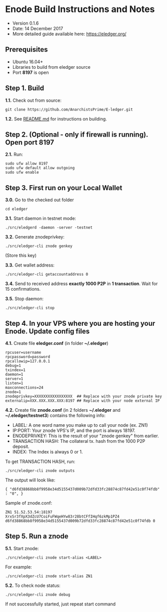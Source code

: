 Enode Build Instructions and Notes
=============================
 - Version 0.1.6
 - Date: 14 December 2017
 - More detailed guide available here: https://eledger.org/

Prerequisites
-------------
 - Ubuntu 16.04+
 - Libraries to build from eledger source
 - Port **8197** is open

Step 1. Build
----------------------
**1.1.**  Check out from source:

    git clone https://github.com/AnarchistsPrime/E-ledger.git

**1.2.**  See [README.md](README.md) for instructions on building.

Step 2. (Optional - only if firewall is running). Open port 8197
----------------------
**2.1.**  Run:

    sudo ufw allow 8197
    sudo ufw default allow outgoing
    sudo ufw enable

Step 3. First run on your Local Wallet
----------------------
**3.0.**  Go to the checked out folder

    cd eledger

**3.1.**  Start daemon in testnet mode:

    ./src/eledgerd -daemon -server -testnet

**3.2.**  Generate znodeprivkey:

    ./src/eledger-cli znode genkey

(Store this key)

**3.3.**  Get wallet address:

    ./src/eledger-cli getaccountaddress 0

**3.4.**  Send to received address **exactly 1000 P2P** in **1 transaction**. Wait for 15 confirmations.

**3.5.**  Stop daemon:

    ./src/eledger-cli stop

Step 4. In your VPS where you are hosting your Enode. Update config files
----------------------
**4.1.**  Create file **eledger.conf** (in folder **~/.eledger**)

    rpcuser=username
    rpcpassword=password
    rpcallowip=127.0.0.1
    debug=1
    txindex=1
    daemon=1
    server=1
    listen=1
    maxconnections=24
    znode=1
    znodeprivkey=XXXXXXXXXXXXXXXXX  ## Replace with your znode private key
    externalip=XXX.XXX.XXX.XXX:8197 ## Replace with your node external IP

**4.2.**  Create file **znode.conf** (in 2 folders **~/.eledger** and **~/.eledger/testnet3**) contains the following info:
 - LABEL: A one word name you make up to call your node (ex. ZN1)
 - IP:PORT: Your znode VPS's IP, and the port is always 18197.
 - ENODEPRIVKEY: This is the result of your "znode genkey" from earlier.
 - TRANSACTION HASH: The collateral tx. hash from the 1000 P2P deposit.
 - INDEX: The Index is always 0 or 1.

To get TRANSACTION HASH, run:

    ./src/eledger-cli znode outputs

The output will look like:

    { "d6fd38868bb8f9958e34d5155437d009b72dfd33fc28874c87fd42e51c0f74fdb" : "0", }

Sample of znode.conf:

    ZN1 51.52.53.54:18197 XrxSr3fXpX3dZcU7CoiFuFWqeHYw83r28btCFfIHqf6zkMp1PZ4 d6fd38868bb8f9958e34d5155437d009b72dfd33fc28874c87fd42e51c0f74fdb 0

Step 5. Run a znode
----------------------
**5.1.**  Start znode:

    ./src/eledger-cli znode start-alias <LABEL>

For example:

    ./src/eledger-cli znode start-alias ZN1

**5.2.**  To check node status:

    ./src/eledger-cli znode debug

If not successfully started, just repeat start command
